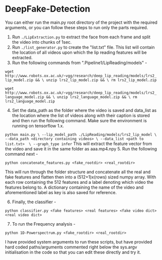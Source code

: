 # DeepFake-Detection
You can either run the main.py root directory of the project with the required arguments, or you can follow these steps to run only the parts required.

1. Run `./LipExtraction.py` to extract the face from each frame and split the video into chunks of 1sec.
2. Run `./list_generator.py` to create the "list.txt" file. This list will contain the location of all videos upon which the lip reading features will be extracted.
3. Run the following commands from ".Pipeline1/LipReading/models" -

`wget http://www.robots.ox.ac.uk/~vgg/research/deep_lip_reading/models/lrs2_lip_model.zip && \
unzip lrs2_lip_model.zip && \
rm lrs2_lip_model.zip`

`wget http://www.robots.ox.ac.uk/~vgg/research/deep_lip_reading/models/lrs2_language_model.zip && \
unzip lrs2_language_model.zip && \
rm lrs2_language_model.zip`

4. Set the data_path as the folder where the video is saved and data_list as the location where the list of videos along with their caption is stored and then run the following command. Make sure the environment is running on tensorflow 1.x.

`python main.py \
--lip_model_path ./LipReading/models/lrs2_lip_model \
--data_path <directory containing videos> \
--data_list <path to list.txt>  \
--graph_type infer`
This will extract the feature vector from the video and save it in the same folder as aaa.mp4.npy
5. Run the following command next -

`python concatenate_features.py <fake_rootdir> <real_rootdir>`

This will run through the folder structure and concatenate all the real and fake features and flatten then into a (512+1)x(rows) sized numpy array.
With each row containing the 512 features and a label denoting which video the features belong to.
A dictionary containing the name of the video and aforementioned label as key is also saved for reference.

6. Finally, the classifier -

`python classifier.py <fake features> <real features> <fake video dict> <real video dict>`

7. To run the Frequency analysis -

`python 1D-Powerspectrum.py <fake_rootdir> <real_rootdir>`


I have provided system arguments to run these scripts, but have provided hard coded paths/arguments commented right below the sys.argv initialisation in the code so that you can edit these directly and try it.

